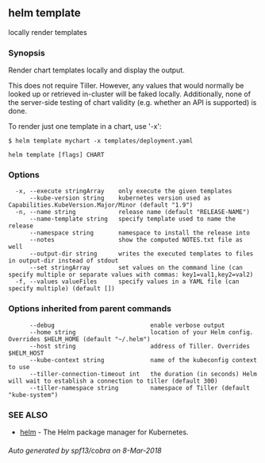 ## helm template

locally render templates

### Synopsis



Render chart templates locally and display the output.

This does not require Tiller. However, any values that would normally be
looked up or retrieved in-cluster will be faked locally. Additionally, none
of the server-side testing of chart validity (e.g. whether an API is supported)
is done.

To render just one template in a chart, use '-x':

	$ helm template mychart -x templates/deployment.yaml


```
helm template [flags] CHART
```

### Options

```
  -x, --execute stringArray    only execute the given templates
      --kube-version string    kubernetes version used as Capabilities.KubeVersion.Major/Minor (default "1.9")
  -n, --name string            release name (default "RELEASE-NAME")
      --name-template string   specify template used to name the release
      --namespace string       namespace to install the release into
      --notes                  show the computed NOTES.txt file as well
      --output-dir string      writes the executed templates to files in output-dir instead of stdout
      --set stringArray        set values on the command line (can specify multiple or separate values with commas: key1=val1,key2=val2)
  -f, --values valueFiles      specify values in a YAML file (can specify multiple) (default [])
```

### Options inherited from parent commands

```
      --debug                           enable verbose output
      --home string                     location of your Helm config. Overrides $HELM_HOME (default "~/.helm")
      --host string                     address of Tiller. Overrides $HELM_HOST
      --kube-context string             name of the kubeconfig context to use
      --tiller-connection-timeout int   the duration (in seconds) Helm will wait to establish a connection to tiller (default 300)
      --tiller-namespace string         namespace of Tiller (default "kube-system")
```

### SEE ALSO
* [helm](helm.md)	 - The Helm package manager for Kubernetes.

###### Auto generated by spf13/cobra on 8-Mar-2018
